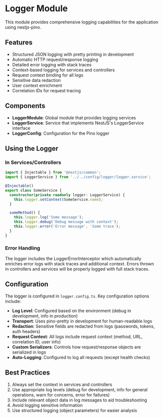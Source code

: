 # Logger Module

This module provides comprehensive logging capabilities for the application
using nestjs-pino.

## Features

- Structured JSON logging with pretty printing in development
- Automatic HTTP request/response logging
- Detailed error logging with stack traces
- Context-based logging for services and controllers
- Request context binding for all logs
- Sensitive data redaction
- User context enrichment
- Correlation IDs for request tracing

## Components

- **LoggerModule**: Global module that provides logging services
- **LoggerService**: Service that implements NestJS's LoggerService interface
- **LoggerConfig**: Configuration for the Pino logger

## Using the Logger

### In Services/Controllers

```typescript
import { Injectable } from '@nestjs/common';
import { LoggerService } from '../../config/logger/logger.service';

@Injectable()
export class SomeService {
  constructor(private readonly logger: LoggerService) {
    this.logger.setContext(SomeService.name);
  }

  someMethod() {
    this.logger.log('Some message');
    this.logger.debug('Debug message with context');
    this.logger.error('Error message', 'Some trace');
  }
}
```

### Error Handling

The logger includes the LoggerErrorInterceptor which automatically enriches
error logs with stack traces and additional context. Errors thrown in
controllers and services will be properly logged with full stack traces.

## Configuration

The logger is configured in `logger.config.ts`. Key configuration options
include:

- **Log Level**: Configured based on the environment (debug in development, info
  in production)
- **Transport**: Uses pino-pretty in development for human-readable logs
- **Redaction**: Sensitive fields are redacted from logs (passwords, tokens,
  auth headers)
- **Request Context**: All logs include request context (method, URL,
  correlation ID, user info)
- **Custom Serializers**: Controls how request/response objects are serialized
  in logs
- **Auto-Logging**: Configured to log all requests (except health checks)

## Best Practices

1. Always set the context in services and controllers
2. Use appropriate log levels (debug for development, info for general
   operations, warn for concerns, error for failures)
3. Include relevant object data in log messages to aid troubleshooting
4. Avoid logging sensitive information
5. Use structured logging (object parameters) for easier analysis
